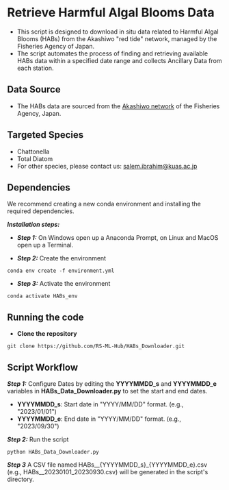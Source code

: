 # Retrieve Harmful Algal Blooms Data
- This script is designed to download in situ data related to Harmful Algal Blooms (HABs) from the Akashiwo "red tide" network, managed by the Fisheries Agency of Japan.  
- The script automates the process of finding and retrieving available HABs data within a specified date range and collects Ancillary Data from each station.

## Data Source
- The HABs data are sourced from the [Akashiwo network](https://akashiwo.jp/) of the Fisheries Agency, Japan.

## Targeted Species
- Chattonella
- Total Diatom
- For other species, please contact us: salem.ibrahim@kuas.ac.jp
  
## Dependencies
We recommend creating a new conda environment and installing the required dependencies.

***Installation steps:***
- ***Step 1:*** On Windows open up a Anaconda Prompt, on Linux and MacOS open up a Terminal.

- ***Step 2:*** Create the environment  
```
conda env create -f environment.yml
``` 

- ***Step 3:*** Activate the environment 

```
conda activate HABs_env
```

## Running the code
- **Clone the repository**
```
git clone https://github.com/RS-ML-Hub/HABs_Downloader.git
```

## Script Workflow
***Step 1:*** Configure Dates by editing the **YYYYMMDD_s** and **YYYYMMDD_e** variables in **HABs_Data_Downloader.py** to set the start and end dates.
- **YYYYMMDD_s**: Start date in "YYYY/MM/DD" format. (e.g., "2023/01/01")
- **YYYYMMDD_e**: End date in "YYYY/MM/DD" format.   (e.g., "2023/09/30")

***Step 2:*** Run the script
```
python HABs_Data_Downloader.py
```

***Step 3***  A CSV file named HABs__{YYYYMMDD_s}_{YYYYMMDD_e}.csv (e.g., HABs__20230101_20230930.csv) will be generated in the script's directory.



